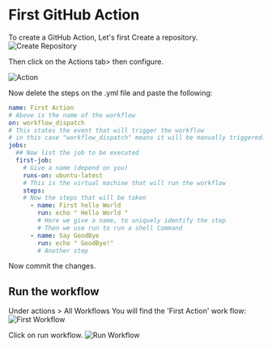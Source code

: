 # First GitHub Action

To create a GitHub Action, Let's first Create a repository.
![Create Repository](image.png)

Then click on the Actions tab> then configure.

![Action](image_1.png)

Now delete the steps on the .yml file and paste the following:

```yaml
name: First Action
# Above is the name of the workflow
on: workflow_dispatch
# This states the event that will trigger the workflow
# in this case "workflow_dispatch" means it will be manually triggered.
jobs:
  ## Now list the job to be executed 
  first-job:
    # Give a name (depend on you)
    runs-on: ubuntu-latest
    # This is the virtual machine that will run the workflow
    steps:
    # Now the steps that will be taken 
      - name: First hello World
        run: echo " Hello World "
        # Here we give a name, to uniquely identify the step 
        # Then we use run to run a shell Command
      - name: Say GoodBye
        run: echo " GoodBye!"
        # Another step 
```

Now commit the changes.


## Run the workflow

Under actions > All Workflows You will find the 'First Action' work flow:
![First Workflow](image_2.png)

Click on run workflow.
![Run Workflow](image_3.png)